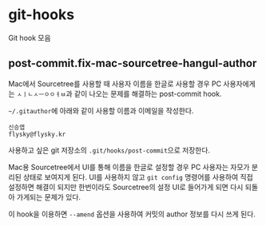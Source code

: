 # git-hooks

Git hook 모음

## post-commit.fix-mac-sourcetree-hangul-author

Mac에서 Sourcetree를 사용할 때 사용자 이름을 한글로 사용할 경우 PC 사용자에게는 `ㅅㅣㄴㅅㅡㅇㅇㅕㅂ`과 같이 나오는 문제를 해결하는 post-commit hook.

`~/.gitauthor`에 아래와 같이 사용할 이름과 이메일을 작성한다.

```
신승엽
flysky@flysky.kr
```

사용하고 싶은 git 저장소의 `.git/hooks/post-commit`으로 저장한다.

Mac용 Sourcetree에서 UI를 통해 이름을 한글로 설정할 경우 PC 사용자는 자모가 분리된 상태로 보여지게 된다. UI를 사용하지 않고 `git config` 명령어를 사용하여 직접 설정하면 해결이 되지만 한번이라도 Sourcetree의 설정 UI로 들어가게 되면 다시 되돌아 가게되는 문제가 있다.

이 hook을 이용하면 `--amend` 옵션을 사용하여 커밋의 author 정보를 다시 쓰게 된다.